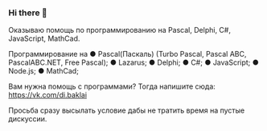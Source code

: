 ### Hi there 👋

Оказываю помощь по программированию на Pascal, Delphi, C#, JavaScript, MathCad.

Программирование на
● Pascal(Паскаль) (Turbo Pascal, Pascal ABC, PascalABC.NET, Free Pascal);
● Lazarus;
● Delphi;
● С#;
● JavaScript;
● Node.js;
● MathCad;

Вам нужна помощь с программами?
Тогда напишите сюда: https://vk.com/di.baklai

Просьба сразу высылать условие дабы не тратить время на пустые дискуссии.

<!--
**baklai/baklai** is a ✨ _special_ ✨ repository because its `README.md` (this file) appears on your GitHub profile.

Here are some ideas to get you started:

- 🔭 I’m currently working on ...
- 🌱 I’m currently learning ...
- 👯 I’m looking to collaborate on ...
- 🤔 I’m looking for help with ...
- 💬 Ask me about ...
- 📫 How to reach me: ...
- 😄 Pronouns: ...
- ⚡ Fun fact: ...
-->

